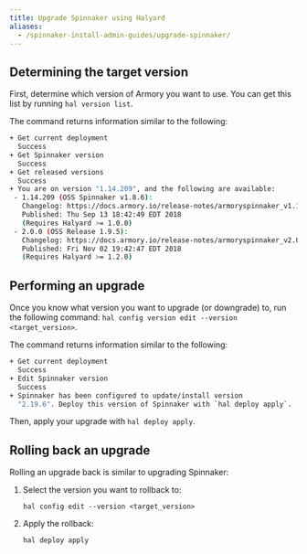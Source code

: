 ```yaml
---
title: Upgrade Spinnaker using Halyard
aliases:
  - /spinnaker-install-admin-guides/upgrade-spinnaker/
---
```


## Determining the target version

First, determine which version of Armory you want to use. You can get this list by running `hal version list`.

The command returns information similar to the following:

```bash
+ Get current deployment
  Success
+ Get Spinnaker version
  Success
+ Get released versions
  Success
+ You are on version "1.14.209", and the following are available:
 - 1.14.209 (OSS Spinnaker v1.8.6):
   Changelog: https://docs.armory.io/release-notes/armoryspinnaker_v1.14.209/
   Published: Thu Sep 13 18:42:49 EDT 2018
   (Requires Halyard >= 1.0.0)
 - 2.0.0 (OSS Release 1.9.5):
   Changelog: https://docs.armory.io/release-notes/armoryspinnaker_v2.0.0/
   Published: Fri Nov 02 19:42:47 EDT 2018
   (Requires Halyard >= 1.2.0)

```


## Performing an upgrade

Once you know what version you want to upgrade (or downgrade) to, run the following command: `hal config version edit --version <target_version>`.

The command returns information similar to the following:
```bash
+ Get current deployment
  Success
+ Edit Spinnaker version
  Success
+ Spinnaker has been configured to update/install version
  "2.19.6". Deploy this version of Spinnaker with `hal deploy apply`.
```

Then, apply your upgrade with `hal deploy apply`.

## Rolling back an upgrade

Rolling an upgrade back is similar to upgrading Spinnaker:

1. Select the version you want to rollback to:
   ```
   hal config edit --version <target_version>
   ```
2. Apply the rollback:
   ```
   hal deploy apply
   ```   
